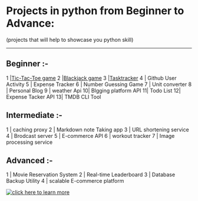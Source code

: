 # Projects in python from Beginner to Advance: 
(projects that will help to showcase you python skill)

---

## Beginner :- 
 
1 |[Tic-Tac-Toe game](https://github.com/abydow/Tic_Tac_Toe-game.git)
2 |[Blackjack game](https://github.com/abydow/Black-jack-game.git) 
3 |[Tasktracker](https://github.com/abydow/Tasktracker-CLI-.git)
4 | Github User Activity
5 | Expense Tracker
6 | Number Guessing Game
7 | Unit converter
8 | Personal Blog
9 | weather Api
10| Blgging platform API
11| Todo List 
12| Expense Tacker API
13| TMDB CLI Tool

## Intermediate :- 

1 | caching proxy
2 | Markdown note Taking app
3 | URL shortening service
4 | Brodcast server 
5 | E-commerce API
6 | workout tracker
7 | Image processing service

## Advanced :- 

1 | Movie Reservation System
2 | Real-time Leaderboard
3 | Database Backup Utility
4 | scalable E-commerce platform

[![click here to learn more](https://img.shields.io/badge/☕%20to%20Advanced-green?style=for-the-badge)](https://roadmap.sh)




